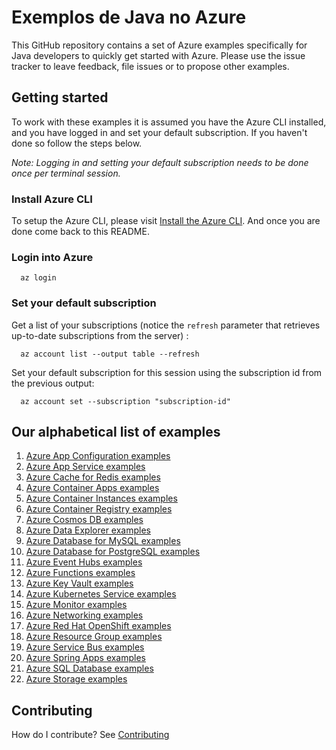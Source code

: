 # Exemplos de Java no Azure

This GitHub repository contains a set of Azure examples specifically for Java developers to quickly get started with Azure.
Please use the issue tracker to leave feedback, file issues or to propose other examples.

## Getting started

To work with these examples it is assumed you have the Azure CLI installed, and you have logged in and set your default subscription.
If you haven't done so follow the steps below.

_Note: Logging in and setting your default subscription needs to be done once per terminal session._

### Install Azure CLI

To setup the Azure CLI, please visit [Install the Azure CLI](https://docs.microsoft.com/en-us/cli/azure/install-azure-cli).
And once you are done come back to this README.

### Login into Azure

<!-- workflow.skip() -->
````shell
  az login
````

### Set your default subscription

Get a list of your subscriptions (notice the `refresh` parameter that retrieves up-to-date subscriptions from the server) :

<!-- workflow.skip() -->
````shell
  az account list --output table --refresh
````

Set your default subscription for this session using the subscription id from the previous output:

<!-- workflow.skip() -->
````shell
  az account set --subscription "subscription-id"
````

<!-- workflow.run() 

  exit 0

  -->

## Our alphabetical list of examples

1. [Azure App Configuration examples](appconfig/)      <!-- workflows run Tuesday   / 2 examples -->
1. [Azure App Service examples](appservice/)           <!-- workflows run Friday    / 18 examples -->
1. [Azure Cache for Redis examples](redis/)            <!-- workflows run Sunday    / 2 examples  -->
1. [Azure Container Apps examples](containerapp/)      <!-- workflows run Tuesday   / 9 examples  -->
1. [Azure Container Instances examples](container/)    <!-- workflows run Monday    / 3 examples  -->
1. [Azure Container Registry examples](acr/)           <!-- workflows run Sunday    / 15 examples -->
1. [Azure Cosmos DB examples](cosmosdb/)               <!-- workflows run Thursday  / 8 examples  -->
1. [Azure Data Explorer examples](kusto/)              <!-- workflows run Sunday    / 4 examples  -->
1. [Azure Database for MySQL examples](mysql/)         <!-- workflows run Tuesday   / 4 examples  -->
1. [Azure Database for PostgreSQL examples](postgres/) <!-- workflows run Monday    / 4 examples  -->
1. [Azure Event Hubs examples](eventhubs/)             <!-- workflows run Saturday  / 4 examples  -->
1. [Azure Functions examples](functionapp/)            <!-- workflows run Thursday  / 3 examples  -->
1. [Azure Key Vault examples](keyvault/)               <!-- workflows run Tuesday   / 6 examples  -->
1. [Azure Kubernetes Service examples](aks/)           <!-- workflows run Saturday  / 7 examples  -->
1. [Azure Monitor examples](monitor/)                  <!-- workflows run Thursday  / 1 example   -->
1. [Azure Networking examples](network/)               <!-- workflows run Wednesday / 1 example   -->
1. [Azure Red Hat OpenShift examples](aro/)            <!-- workflows run Friday    / 1 example   -->
1. [Azure Resource Group examples](group/)             <!-- workflows run Saturday  / 2 examples  -->
1. [Azure Service Bus examples](servicebus/)           <!-- workflows run Friday    / 9 examples  -->
1. [Azure Spring Apps examples](spring/)               <!-- workflows run Wednesday / 3 examples  -->
1. [Azure SQL Database examples](sql/)                 <!-- workflows run Wednesday / 4 examples  -->
1. [Azure Storage examples](storage/)                  <!-- workflows run Monday    / 3 examples  -->

<!-- next day for workflows is Monday -->

## Contributing

How do I contribute? See [Contributing](CONTRIBUTING.md)
